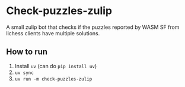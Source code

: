 # Check-puzzles-zulip

A small zulip bot that checks if the puzzles reported by WASM SF from lichess clients have multiple solutions.


## How to run

1. Install `uv` (can do `pip install uv`)
2. `uv sync`
3. `uv run -m check-puzzles-zulip`